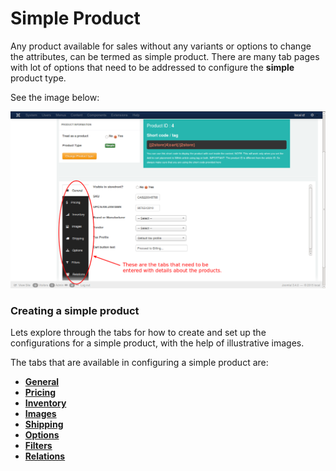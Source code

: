# Simple Product

Any product available for sales without any variants or options to change the attributes, can be termed as simple product. 
There are many tab pages with lot of options that need to be addressed to configure the **simple** product type.

See the image below:

![Simple Product](product_simple.png)

### Creating a simple product

Lets explore through the tabs for how to create and set up the configurations for a simple product, with the help of illustrative images.

The tabs that are available in configuring a simple product are:

* **[General](http://j2store.gitbooks.io/user-guide/content/general.html)**
* **[Pricing](http://j2store.gitbooks.io/user-guide/content/pricing.html)**
* **[Inventory](http://j2store.gitbooks.io/user-guide/content/simple_inventory.html)**
* **[Images](http://j2store.gitbooks.io/user-guide/content/simple_images.html)**
* **[Shipping](http://j2store.gitbooks.io/user-guide/content/simple_shipping.html)**
* **[Options](http://j2store.gitbooks.io/user-guide/content/simple_options.html)**
* **[Filters](http://j2store.gitbooks.io/user-guide/content/simple_filters.html)**
* **[Relations](http://j2store.gitbooks.io/user-guide/content/simple_relations.html)**